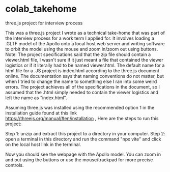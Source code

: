 # colab_takehome
three.js project for interview process

This was a three.js project I wrote as a technical take-home that was part of the interview process for a work term I applied for. It involves loading a .GLTF model of the Apollo onto a local host web server and writing software to orbit the model using the mouse and zoom in/zoom out using buttons. Note: The project specifications said that the zip file should contain a viewer.html file, I wasn't sure if it just meant a file that contained the viewer logistics or if it literally had to be named viewer.html. The default name for a html file for a .JS project is index.html according to the three.js document online. The documentation says that naming conventions do not matter, but when I tried to change the name to something else I ran into some weird errors. The project achieves all of the specifications in the document, so I assumed that the .html simply needed to contain the viewer logistics and left the name as "index.html".


Assuming three.js was installed using the recommended option 1 in the installation guide found at this link https://threejs.org/manual/#en/installation , Here are the steps to run this project: 

Step 1: unzip and extract this project to a directory in your computer.
Step 2: open a terminal in this directory and run the command "npx vite" and click on the local host link in the terminal.

Now you should see the webpage with the Apollo model. You can zoom in and out using the buttons or use the mouse/trackpad for more precise controls.
